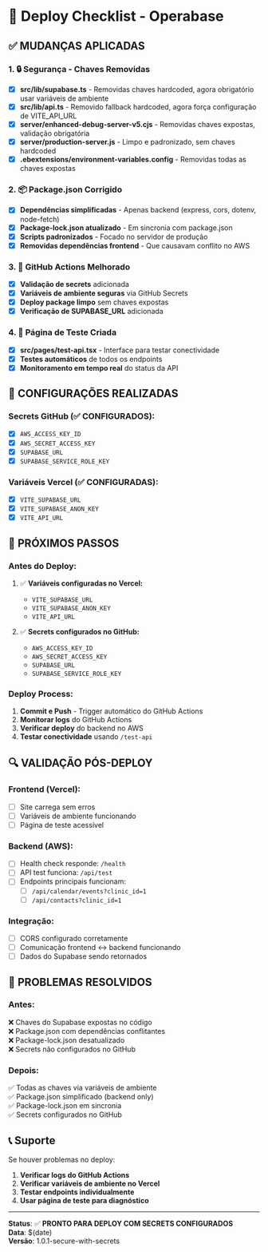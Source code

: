 # 🚀 Deploy Checklist - Operabase

## ✅ **MUDANÇAS APLICADAS**

### **1. 🔒 Segurança - Chaves Removidas**
- [x] **src/lib/supabase.ts** - Removidas chaves hardcoded, agora obrigatório usar variáveis de ambiente
- [x] **src/lib/api.ts** - Removido fallback hardcoded, agora força configuração de VITE_API_URL
- [x] **server/enhanced-debug-server-v5.cjs** - Removidas chaves expostas, validação obrigatória
- [x] **server/production-server.js** - Limpo e padronizado, sem chaves hardcoded
- [x] **.ebextensions/environment-variables.config** - Removidas todas as chaves expostas

### **2. 📦 Package.json Corrigido**
- [x] **Dependências simplificadas** - Apenas backend (express, cors, dotenv, node-fetch)
- [x] **Package-lock.json atualizado** - Em sincronia com package.json
- [x] **Scripts padronizados** - Focado no servidor de produção
- [x] **Removidas dependências frontend** - Que causavam conflito no AWS

### **3. 🔧 GitHub Actions Melhorado**
- [x] **Validação de secrets** adicionada
- [x] **Variáveis de ambiente seguras** via GitHub Secrets
- [x] **Deploy package limpo** sem chaves expostas
- [x] **Verificação de SUPABASE_URL** adicionada

### **4. 🧪 Página de Teste Criada**
- [x] **src/pages/test-api.tsx** - Interface para testar conectividade
- [x] **Testes automáticos** de todos os endpoints
- [x] **Monitoramento em tempo real** do status da API

## 🎯 **CONFIGURAÇÕES REALIZADAS**

### **Secrets GitHub (✅ CONFIGURADOS):**
- [x] `AWS_ACCESS_KEY_ID`
- [x] `AWS_SECRET_ACCESS_KEY`
- [x] `SUPABASE_URL`
- [x] `SUPABASE_SERVICE_ROLE_KEY`

### **Variáveis Vercel (✅ CONFIGURADAS):**
- [x] `VITE_SUPABASE_URL`
- [x] `VITE_SUPABASE_ANON_KEY` 
- [x] `VITE_API_URL`

## 🎯 **PRÓXIMOS PASSOS**

### **Antes do Deploy:**
1. ✅ **Variáveis configuradas no Vercel:**
   - `VITE_SUPABASE_URL`
   - `VITE_SUPABASE_ANON_KEY` 
   - `VITE_API_URL`

2. ✅ **Secrets configurados no GitHub:**
   - `AWS_ACCESS_KEY_ID`
   - `AWS_SECRET_ACCESS_KEY`
   - `SUPABASE_URL`
   - `SUPABASE_SERVICE_ROLE_KEY`

### **Deploy Process:**
1. **Commit e Push** - Trigger automático do GitHub Actions
2. **Monitorar logs** do GitHub Actions
3. **Verificar deploy** do backend no AWS
4. **Testar conectividade** usando `/test-api`

## 🔍 **VALIDAÇÃO PÓS-DEPLOY**

### **Frontend (Vercel):**
- [ ] Site carrega sem erros
- [ ] Variáveis de ambiente funcionando
- [ ] Página de teste acessível

### **Backend (AWS):**
- [ ] Health check responde: `/health`
- [ ] API test funciona: `/api/test`
- [ ] Endpoints principais funcionam:
  - [ ] `/api/calendar/events?clinic_id=1`
  - [ ] `/api/contacts?clinic_id=1`

### **Integração:**
- [ ] CORS configurado corretamente
- [ ] Comunicação frontend ↔ backend funcionando
- [ ] Dados do Supabase sendo retornados

## 🚨 **PROBLEMAS RESOLVIDOS**

### **Antes:**
❌ Chaves do Supabase expostas no código  
❌ Package.json com dependências conflitantes  
❌ Package-lock.json desatualizado  
❌ Secrets não configurados no GitHub  

### **Depois:**
✅ Todas as chaves via variáveis de ambiente  
✅ Package.json simplificado (backend only)  
✅ Package-lock.json em sincronia  
✅ Secrets configurados no GitHub  

## 📞 **Suporte**

Se houver problemas no deploy:

1. **Verificar logs do GitHub Actions**
2. **Verificar variáveis de ambiente no Vercel**
3. **Testar endpoints individualmente**
4. **Usar página de teste para diagnóstico**

---

**Status**: ✅ **PRONTO PARA DEPLOY COM SECRETS CONFIGURADOS**  
**Data**: $(date)  
**Versão**: 1.0.1-secure-with-secrets 